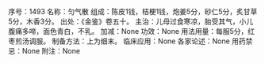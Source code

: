 序号：1493
名称：匀气散
组成：陈皮1钱，桔梗1钱，炮姜5分，砂仁5分，炙甘草5分，木香3分。
出处：《金鉴》卷五十。
主治：儿母过食寒凉，胎受其气，小儿腹痛多啼，面色青白，不乳。
加减：None
功效：None
用法用量：每服5分，红枣煎汤调服。
制备方法：上为细末。
临床应用：None
各家论述：None
用药禁忌：None
附注：None
